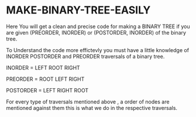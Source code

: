 # MAKE-BINARY-TREE-EASILY


Here You will get a clean and precise code for making a BINARY TREE if you are given (PREORDER, INORDER) or (POSTORDER, INORDER) of the binary tree.

To Understand the code more effictevly you must have a little knowledge of INORDER POSTORDER and PREORDER traversals of a binary tree.

INORDER   = LEFT ROOT RIGHT

PREORDER  = ROOT LEFT RIGHT

POSTORDER = LEFT RIGHT ROOT

For every type of traversals mentioned above , 
  a order of nodes are mentioned against them this is what we do in the respective traversals.
